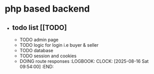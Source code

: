 # php based backend
- ## todo list [[TODO]
	- TODO admin page
	- TODO logic for login i.e buyer & seller
	- TODO database
	- TODO session and cookies
	- DOING route responses
	  :LOGBOOK:
	  CLOCK: [2025-08-16 Sat 09:54:00]
	  :END:
